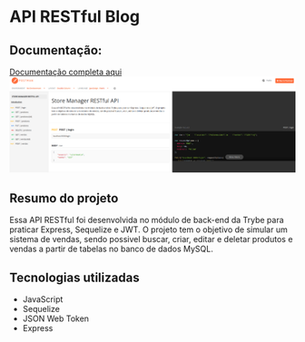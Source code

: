 # API RESTful Blog

## Documentação:
[Documentação completa aqui](https://documenter.getpostman.com/view/19292971/UzBtnin7)
![image-20220219224639838](preview.png)

## Resumo do projeto

Essa API RESTful foi desenvolvida no módulo de back-end da Trybe para praticar Express, Sequelize e JWT. O projeto tem o objetivo de simular um sistema de vendas, sendo possivel buscar, criar, editar e deletar produtos e vendas a partir de tabelas no banco de dados MySQL.

## Tecnologias utilizadas

* JavaScript
* Sequelize
* JSON Web Token
* Express

